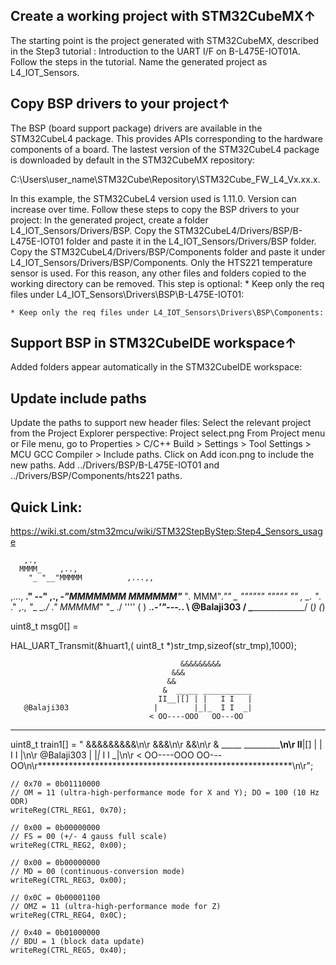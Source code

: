 ## Create a working project with STM32CubeMX↑
The starting point is the project generated with STM32CubeMX, described in the Step3 tutorial : Introduction to the UART I/F on B-L475E-IOT01A.
Follow the steps in the tutorial.
Name the generated project as L4_IOT_Sensors.

## Copy BSP drivers to your project↑

The BSP (board support package) drivers are available in the STM32CubeL4 package. This provides APIs corresponding to the hardware components of a board.
The lastest version of the STM32CubeL4 package is downloaded by default in the STM32CubeMX repository:

C:\Users\user_name\STM32Cube\Repository\STM32Cube_FW_L4_Vx.xx.x.

In this example, the STM32CubeL4 version used is 1.11.0. Version can increase over time.
Follow these steps to copy the BSP drivers to your project:
In the generated project, create a folder L4_IOT_Sensors/Drivers/BSP.
Copy the STM32CubeL4/Drivers/BSP/B-L475E-IOT01 folder and paste it in the L4_IOT_Sensors/Drivers/BSP folder.
Copy the STM32CubeL4/Drivers/BSP/Components folder and paste it under L4_IOT_Sensors/Drivers/BSP/Components.
Only the HTS221 temperature sensor is used. For this reason, any other files and folders copied to the working directory can be removed. This step is optional:
    * Keep only the req files under  L4_IOT_Sensors\Drivers\BSP\B-L475E-IOT01:
    

    * Keep only the req files under L4_IOT_Sensors\Drivers\BSP\Components:
    

## Support BSP in STM32CubeIDE workspace↑
Added folders appear automatically in the STM32CubeIDE workspace:


## Update include paths

Update the paths to support new header files:
Select the relevant project from the Project Explorer perspective:
Project select.png
From Project menu or File menu, go to Properties > C/C++ Build > Settings > Tool Settings > MCU GCC Compiler > Include paths.
Click on Add icon.png to include the new paths.
Add ../Drivers/BSP/B-L475E-IOT01 and ../Drivers/BSP/Components/hts221 paths.


## Quick Link:
https://wiki.st.com/stm32mcu/wiki/STM32StepByStep:Step4_Sensors_usage




       ,.,
      MMMM_    ,..,
        "_ "__"MMMMM          ,...,,
 ,..., __." --"    ,.,     _-"MMMMMMM
MMMMMM"___ "_._   MMM"_."" _ """"""
 """""    "" , \_.   "_. ."
        ,., _"__ \__./ ."
       MMMMM_"  "_    ./
        ''''      (    )
 ._______________.-'____"---._.
  \       @Balaji303         /
   \________________________/
   (_)                    (_)

uint8_t msg0[] = 

HAL_UART_Transmit(&huart1,( uint8_t *)str_tmp,sizeof(str_tmp),1000);


                                          &&&&&&&&&
                                        &&&
                                       &&
                                      &  _____ ___________
                                     II__|[] | |   I I   |
       @Balaji303                   |        |_|_  I I  _|
                                   < OO----OOO   OO---OO
**********************************************************


uint8_t train1[] = "                                          &&&&&&&&&\n\r                                        &&&\n\r                                       &&\n\r                                      &  _____ ___________\n\r                                     II__|[] | |   I I   |\n\r       @Balaji303                   |        |_|_  I I  _|\n\r                                   < OO----OOO   OO---OO\n\r**********************************************************\n\r";




    // 0x70 = 0b01110000
    // OM = 11 (ultra-high-performance mode for X and Y); DO = 100 (10 Hz ODR)
    writeReg(CTRL_REG1, 0x70);

    // 0x00 = 0b00000000
    // FS = 00 (+/- 4 gauss full scale)
    writeReg(CTRL_REG2, 0x00);

    // 0x00 = 0b00000000
    // MD = 00 (continuous-conversion mode)
    writeReg(CTRL_REG3, 0x00);

    // 0x0C = 0b00001100
    // OMZ = 11 (ultra-high-performance mode for Z)
    writeReg(CTRL_REG4, 0x0C);

    // 0x40 = 0b01000000
    // BDU = 1 (block data update)
    writeReg(CTRL_REG5, 0x40);